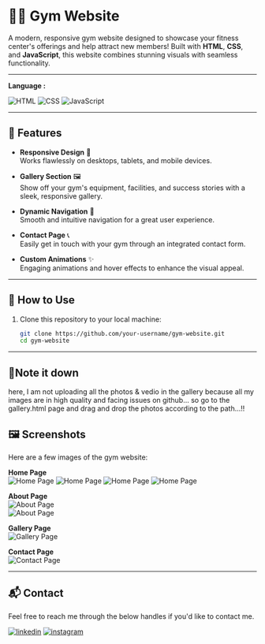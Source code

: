 # 🏋️‍♂️ Gym Website

A modern, responsive gym website designed to showcase your fitness center's offerings and help attract new members! Built with **HTML**, **CSS**, and **JavaScript**, this website combines stunning visuals with seamless functionality.

---

**Language :**

![HTML](https://img.shields.io/badge/HTML-E34F26?style=for-the-badge&logo=html&logoColor=white)
![CSS](https://img.shields.io/badge/CSS-1572B6?style=for-the-badge&logo=css&logoColor=white)
![JavaScript](https://img.shields.io/badge/JavaScript-F7DF1E?style=for-the-badge&logo=javascript&logoColor=black)


---

## 🌟 Features

- **Responsive Design** 📱  
  Works flawlessly on desktops, tablets, and mobile devices.  

- **Gallery Section** 🖼️  
  Show off your gym's equipment, facilities, and success stories with a sleek, responsive gallery.  

- **Dynamic Navigation** 🧭  
  Smooth and intuitive navigation for a great user experience.  

- **Contact Page** 📞  
  Easily get in touch with your gym through an integrated contact form.  

- **Custom Animations** ✨  
  Engaging animations and hover effects to enhance the visual appeal.  

---

## 🚀 How to Use

1. Clone this repository to your local machine:  
   ```bash
   git clone https://github.com/your-username/gym-website.git
   cd gym-website

---

## 📝Note it down

here, I am not uploading all the photos & vedio in the gallery because all my images are in high quality and facing issues on github... so go to the gallery.html page and drag and drop the photos according to the path...!!

## 🖼️ Screenshots

Here are a few images of the gym website:  

**Home Page**  
![Home Page](screenshots/homePage_1.png) 
![Home Page](screenshots/homePage_2.png) 
![Home Page](screenshots/homePage_3.png) 
![Home Page](screenshots/homePage_4.png) 

**About Page**  
![About Page](screenshots/aboutPage_1.png)  
![About Page](screenshots/aboutPage_2.png)  

**Gallery Page**  
![Gallery Page](screenshots/galleryPage.png)  

**Contact Page**  
![Contact Page](screenshots/contactPage.png)  

---

<h2>📬 Contact</h2>

Feel free to reach me through the below handles if you'd like to contact me.

[![linkedin](https://img.shields.io/badge/LinkedIn-0077B5?style=for-the-badge&logo=linkedin&logoColor=white)](https://www.linkedin.com/in/kiran-pokharkar/)
[![instagram](https://img.shields.io/badge/Instagram-E4405F?style=for-the-badge&logo=instagram&logoColor=white)](https://www.instagram.com/mr.pokharkar/)
